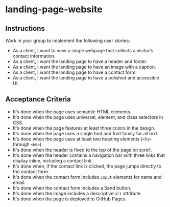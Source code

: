 # landing-page-website

## Instructions

Work in your group to implement the following user stories:

* As a client, I want to view a single webpage that collects a visitor's contact information.
* As a client, I want the landing page to have a header and footer.
* As a client, I want the landing page to have an image with a caption.
* As a client, I want the landing page to have a contact form.
* As a client, I want the landing page to have a polished and accessible UI.

## Acceptance Criteria

* It's done when the page uses semantic HTML elements.
* It's done when the page uses universal, element, and class selectors in CSS.
* It's done when the page features at least three colors in the design.
* It's done when the page uses a single font and font family for all text.
* It's done when the page uses at least two heading elements (`<h1>` through `<h6>`).
* It's done when the header is fixed to the top of the page on scroll.
* It's done when the header contains a navigation bar with three links that display inline, including a contact link.
* It's done when, if the contact link is clicked, the page jumps directly to the contact form.
* It's done when the contact form includes `input` elements for name and email.
* It's done when the contact form includes a Send button.
* It's done when the image includes a descriptive `alt` attribute.
* It's done when the page is deployed to GitHub Pages.
